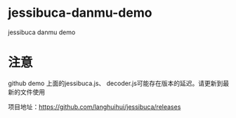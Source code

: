 # jessibuca-danmu-demo
 jessibuca danmu demo
# 注意

github demo 上面的jessibuca.js、 decoder.js可能存在版本的延迟。请更新到最新的文件使用

项目地址：https://github.com/langhuihui/jessibuca/releases
